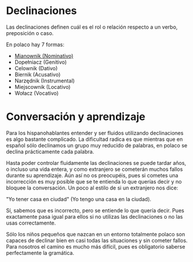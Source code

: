 Declinaciones
=============

Las declinaciones definen cuál es el rol o relación respecto a un verbo,
preposición o caso.

En polaco hay 7 formas:

* [Mianownik (Nominativo)](1-nominativo.md)
* Dopełniacz (Genitivo)
* Celownik (Dativo)
* Biernik (Acusativo)
* Narzędnik (Instrumental)
* Miejscownik (Locativo)
* Wołacz (Vocativo)


Conversación y aprendizaje
==========================

Para los hispanohablantes entender y ser fluidos utilizando declinaciones es
algo bastante complicado. La dificultad radica es que mientras que en español
sólo declinamos un grupo muy reducido de palabras, en polaco se declina
prácticamente cada palabra.

Hasta poder controlar fluidamente las declinaciones se puede tardar años, o
incluso una vida entera, y como extranjero se cometerán muchos fallos durante
su aprendizaje. Aún así no os preocupéis, pues si cometes una incorrección es
muy posible que se te entienda lo que querías decir y no bloquee la
conversación. Un poco al estilo de si un extranjero nos dice:

"Yo tener casa en ciudad" (Yo tengo una casa en la ciudad).

Sí, sabemos que es incorrecto, pero se entiende lo que quería decir. Pues
exactamente pasa igual para ellos si no utilizas las declinaciones o no las
usas correctamente.

Sólo los niños pequeños que nazcan en un entorno totalmente polaco son capaces
de declinar bien en casi todas las situaciones y sin cometer fallos. Para
nosotros el camino es mucho más difícil, pues es obligatorio saberse
perfectamente la gramática.
